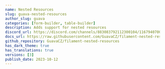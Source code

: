```yaml
---
name: Nested Resources
slug: guava-nested-resources
author_slug: guava
categories: [form-builder, table-builder]
description: Adds support for nested resources
discord_url: https://discord.com/channels/883083792112300104/1167940700130791574
docs_url: https://raw.githubusercontent.com/GuavaCZ/filament-nested-resources/main/README.md
github_repository: GuavaCZ/filament-nested-resources
has_dark_theme: true
has_translations: true
versions: [3]
publish_date: 2023-10-12
---
```

